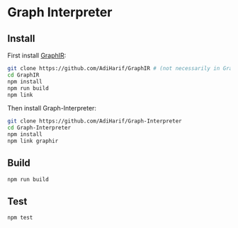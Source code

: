 # Graph Interpreter

## Install

First install [GraphIR](https://github.com/AdiHarif/GraphIR):

```bash
git clone https://github.com/AdiHarif/GraphIR # (not necessarily in Graph-Interpreter directory)
cd GraphIR
npm install
npm run build
npm link
```

Then install Graph-Interpreter:

```bash
git clone https://github.com/AdiHarif/Graph-Interpreter
cd Graph-Interpreter
npm install
npm link graphir
```

## Build

```bash
npm run build
```

## Test
```bash
npm test
```